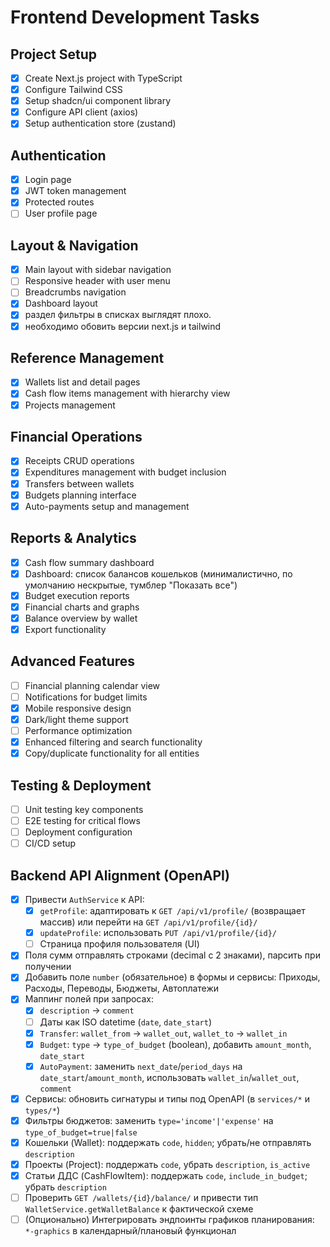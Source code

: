 # Frontend Development Tasks

## Project Setup
- [x] Create Next.js project with TypeScript
- [x] Configure Tailwind CSS
- [x] Setup shadcn/ui component library
- [x] Configure API client (axios)
- [x] Setup authentication store (zustand)

## Authentication
- [x] Login page
- [x] JWT token management
- [x] Protected routes
- [ ] User profile page

## Layout & Navigation
- [x] Main layout with sidebar navigation
- [ ] Responsive header with user menu
 - [ ] Breadcrumbs navigation
- [x] Dashboard layout
- [x] раздел фильтры в списках выглядят  плохо. 
- [x] необходимо обовить версии next.js и tailwind

## Reference Management
- [x] Wallets list and detail pages
- [x] Cash flow items management with hierarchy view
- [x] Projects management

## Financial Operations
- [x] Receipts CRUD operations
- [x] Expenditures management with budget inclusion
- [x] Transfers between wallets
- [x] Budgets planning interface
- [x] Auto-payments setup and management

## Reports & Analytics
- [x] Cash flow summary dashboard
- [x] Dashboard: список балансов кошельков (минималистично, по умолчанию нескрытые, тумблер "Показать все")
- [x] Budget execution reports
- [x] Financial charts and graphs
- [x] Balance overview by wallet
- [x] Export functionality

## Advanced Features
- [ ] Financial planning calendar view
- [ ] Notifications for budget limits
- [x] Mobile responsive design
- [x] Dark/light theme support
 - [ ] Performance optimization
  - [x] Enhanced filtering and search functionality
  - [x] Copy/duplicate functionality for all entities

## Testing & Deployment
- [ ] Unit testing key components
- [ ] E2E testing for critical flows
- [ ] Deployment configuration
- [ ] CI/CD setup

## Backend API Alignment (OpenAPI)
- [x] Привести `AuthService` к API:
  - [x] `getProfile`: адаптировать к `GET /api/v1/profile/` (возвращает массив) или перейти на `GET /api/v1/profile/{id}/`
  - [x] `updateProfile`: использовать `PUT /api/v1/profile/{id}/`
  - [ ] Страница профиля пользователя (UI)
- [x] Поля сумм отправлять строками (decimal c 2 знаками), парсить при получении
- [x] Добавить поле `number` (обязательное) в формы и сервисы: Приходы, Расходы, Переводы, Бюджеты, Автоплатежи
- [x] Маппинг полей при запросах:
  - [x] `description` → `comment`
  - [ ] Даты как ISO datetime (`date`, `date_start`)
  - [x] `Transfer`: `wallet_from` → `wallet_out`, `wallet_to` → `wallet_in`
  - [x] `Budget`: `type` → `type_of_budget` (boolean), добавить `amount_month`, `date_start`
  - [x] `AutoPayment`: заменить `next_date`/`period_days` на `date_start`/`amount_month`, использовать `wallet_in`/`wallet_out`, `comment`
- [x] Сервисы: обновить сигнатуры и типы под OpenAPI (в `services/*` и `types/*`)
- [x] Фильтры бюджетов: заменить `type='income'|'expense'` на `type_of_budget=true|false`
- [x] Кошельки (Wallet): поддержать `code`, `hidden`; убрать/не отправлять `description`
- [x] Проекты (Project): поддержать `code`, убрать `description`, `is_active`
- [x] Статьи ДДС (CashFlowItem): поддержать `code`, `include_in_budget`; убрать `description`
- [ ] Проверить `GET /wallets/{id}/balance/` и привести тип `WalletService.getWalletBalance` к фактической схеме
- [ ] (Опционально) Интегрировать эндпоинты графиков планирования: `*-graphics` в календарный/плановый функционал
